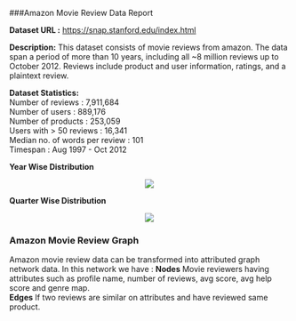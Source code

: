 ###Amazon Movie Review Data Report


**Dataset URL :** https://snap.stanford.edu/index.html

**Description:** This dataset consists of movie reviews from amazon. The data span a period of more than 10 years, including all ~8 million reviews up to October 2012. Reviews include product and user information, ratings, and a plaintext review. 

**Dataset Statistics:**   
Number of reviews : 7,911,684  
Number of users : 889,176  
Number of products : 253,059  
Users with > 50 reviews : 16,341  
Median no. of words per review : 101  
Timespan : Aug 1997 - Oct 2012  

**Year Wise Distribution**
<p align="center">
<img src="https://github.com/abhiabhi15/datamining/blob/master/independent-study/plots/movie-review/movie_review_year.png"/>
</p>

**Quarter Wise Distribution**  
<p align="center">
<img src="https://github.com/abhiabhi15/datamining/blob/master/independent-study/plots/movie-review/movie_review_quarter.png" />
</p>

### Amazon Movie Review Graph
Amazon movie review data can be transformed into attributed graph network data. In this network we have :
**Nodes** Movie reviewers having attributes such as profile name, number of reviews, avg score, avg help score and genre map.    
**Edges** If two reviews are similar on attributes and have reviewed same product.  




